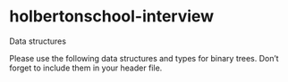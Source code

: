 # holbertonschool-interview
Data structures

Please use the following data structures and types for binary trees. Don’t forget to include them in your header file.